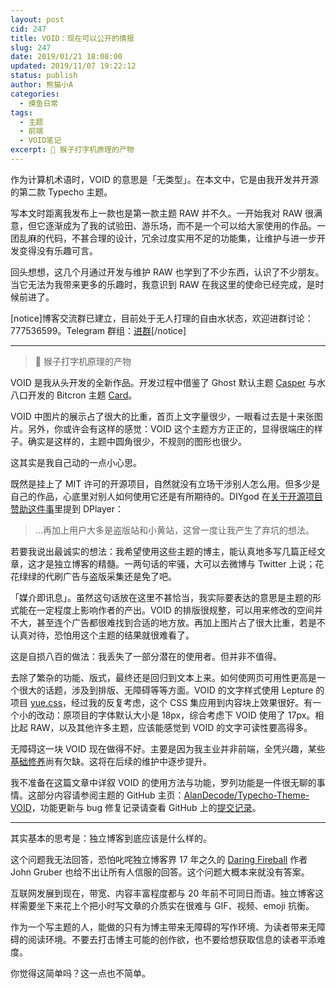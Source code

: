 ```yaml
---
layout: post
cid: 247
title: VOID：现在可以公开的情报
slug: 247
date: 2019/01/21 18:08:00
updated: 2019/11/07 19:22:12
status: publish
author: 熊猫小A
categories: 
  - 摸鱼日常
tags: 
  - 主题
  - 前端
  - VOID笔记
excerpt: 🐒 猴子打字机原理的产物
---
```



作为计算机术语时，VOID 的意思是「无类型」。在本文中，它是由我开发并开源的第二款 Typecho 主题。

写本文时距离我发布上一款也是第一款主题 RAW 并不久。一开始我对 RAW 很满意，但它逐渐成为了我的试验田、游乐场，而不是一个可以给大家使用的作品。一团乱麻的代码，不甚合理的设计，冗余过度实用不足的功能集，让维护与进一步开发变得没有乐趣可言。

回头想想，这几个月通过开发与维护 RAW 也学到了不少东西，认识了不少朋友。当它无法为我带来更多的乐趣时，我意识到 RAW 在我这里的使命已经完成，是时候前进了。

[notice]博客交流群已建立，目前处于无人打理的自由水状态，欢迎进群讨论：777536599。Telegram 群组：[进群](http://t.me/imalanblog)[/notice]

------

> 🐒 猴子打字机原理的产物

VOID 是我从头开发的全新作品。开发过程中借鉴了 Ghost 默认主题 [Casper](https://demo.ghost.io/) 与水八口开发的 Bitcron 主题 [Card](https://blog.shuiba.co/bitcron-theme-card)。

VOID 中图片的展示占了很大的比重，首页上文字量很少，一眼看过去是十来张图片。另外，你或许会有这样的感觉：VOID 这个主题方方正正的，显得很端庄的样子。确实是这样的，主题中圆角很少，不规则的图形也很少。

这其实是我自己动的一点小心思。

既然是挂上了 MIT 许可的开源项目，自然就没有立场干涉别人怎么用。但多少是自己的作品，心底里对别人如何使用它还是有所期待的。DIYgod 在[关于开源项目赞助这件事](https://diygod.me/open-source-project-donation/)里提到 DPlayer：

> ...再加上用户大多是盗版站和小黄站，这曾一度让我产生了弃坑的想法。

若要我说出最诚实的想法：我希望使用这些主题的博主，能认真地多写几篇正经文章，这才是独立博客的精髓。一两句话的牢骚，大可以去微博与 Twitter 上说；花花绿绿的代刷广告与盗版采集还是免了吧。

「媒介即讯息」。虽然这句话放在这里不甚恰当，我实际要表达的意思是主题的形式能在一定程度上影响作者的产出。VOID 的排版很规整，可以用来修改的空间并不大，甚至连个广告都很难找到合适的地方放。再加上图片占了很大比重，若是不认真对待，恐怕用这个主题的结果就很难看了。

这是自损八百的做法：我丢失了一部分潜在的使用者。但并非不值得。

去除了繁杂的功能、版式，最终还是回归到文本上来。如何使网页可用性更高是一个很大的话题，涉及到排版、无障碍等等方面。VOID 的文字样式使用 Lepture 的项目 [yue.css](https://github.com/lepture/yue.css)，经过我的反复考虑，这个 CSS 集应用到内容块上效果很好。有一个小的改动：原项目的字体默认大小是 18px，综合考虑下 VOID 使用了 17px。相比起 RAW，以及其他许多主题，应该能感觉到 VOID 的文字可读性要高得多。

无障碍这一块 VOID 现在做得不好。主要是因为我主业并非前端，全凭兴趣，某些[基础修养](https://lepture.com/zh/2015/fe-aria-label)尚有欠缺。这将在后续的维护中逐步提升。

我不准备在这篇文章中详叙 VOID 的使用方法与功能，罗列功能是一件很无聊的事情。这部分内容请参阅主题的 GitHub 主页：[AlanDecode/Typecho-Theme-VOID](https://github.com/AlanDecode/Typecho-Theme-VOID/blob/master/README.md)，功能更新与 bug 修复记录请查看 GitHub 上的[提交记录](https://github.com/AlanDecode/Typecho-Theme-VOID/commits/master)。

------

其实基本的思考是：独立博客到底应该是什么样的。

这个问题我无法回答，恐怕叱咤独立博客界 17 年之久的 [Daring Fireball](https://daringfireball.net/) 作者 John Gruber 也给不出让所有人信服的回答。这个问题大概本来就没有答案。

互联网发展到现在，带宽、内容丰富程度都与 20 年前不可同日而语。独立博客这样需要坐下来花上个把小时写文章的介质实在很难与 GIF、视频、emoji 抗衡。

作为一个写主题的人，能做的只有为博主带来无障碍的写作环境、为读者带来无障碍的阅读环境。不要去打击博主可能的创作欲，也不要给想获取信息的读者平添难度。

你觉得这简单吗？这一点也不简单。
